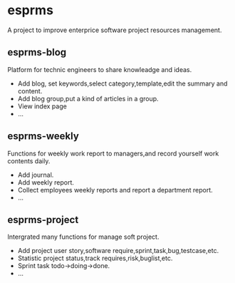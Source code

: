 # esprms
A project to improve enterprice software project resources management.

## esprms-blog
Platform for technic engineers to share knowleadge and ideas.
* Add blog, set keywords,select category,template,edit the summary and content.
* Add blog group,put a kind of articles in a group.
* View index page
* ...

## esprms-weekly
Functions for weekly work report to managers,and record yourself work contents daily.
* Add journal.
* Add weekly report.
* Collect employees weekly reports and report a department report.
* ... 

## esprms-project
Intergrated many functions for manage soft project.
* Add project user story,software require,sprint,task,bug,testcase,etc.
* Statistic project status,track requires,risk,buglist,etc.
* Sprint task todo->doing->done.
* ...
